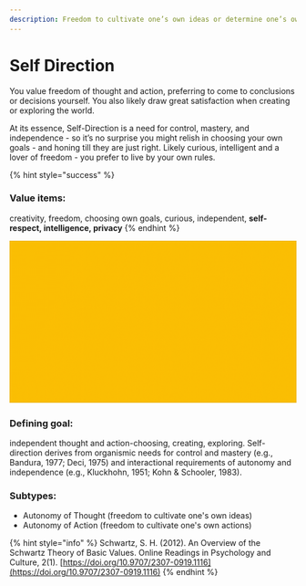 ```yaml
---
description: Freedom to cultivate one’s own ideas or determine one’s own actions
---
```


# Self Direction

You value freedom of thought and action, preferring to come to conclusions or decisions yourself. You also likely draw great satisfaction when creating or exploring the world.

At its essence, Self-Direction is a need for control, mastery, and independence - so it’s no surprise you might relish in choosing your own goals - and honing till they are just right. Likely curious, intelligent and a lover of freedom - you prefer to live by your own rules.

{% hint style="success" %}
### Value items:&#x20;

creativity, freedom, choosing own goals, curious, independent, **self-respect, intelligence, privacy**
{% endhint %}

![Self-Direction](../../../.gitbook/assets/self-direction.gif)

### Defining goal:

&#x20;independent thought and action-choosing, creating, exploring. Self-direction derives from organismic needs for control and mastery (e.g., Bandura, 1977; Deci, 1975) and interactional requirements of autonomy and independence (e.g., Kluckhohn, 1951; Kohn & Schooler, 1983).&#x20;

### Subtypes:

* Autonomy of Thought (freedom to cultivate one's own ideas)
* Autonomy of Action (freedom to cultivate one's own actions)

{% hint style="info" %}
Schwartz, S. H. (2012). An Overview of the Schwartz Theory of Basic Values. Online Readings in Psychology and Culture, 2(1). [https://doi.org/10.9707/2307-0919.1116](https://doi.org/10.9707/2307-0919.1116)
{% endhint %}
